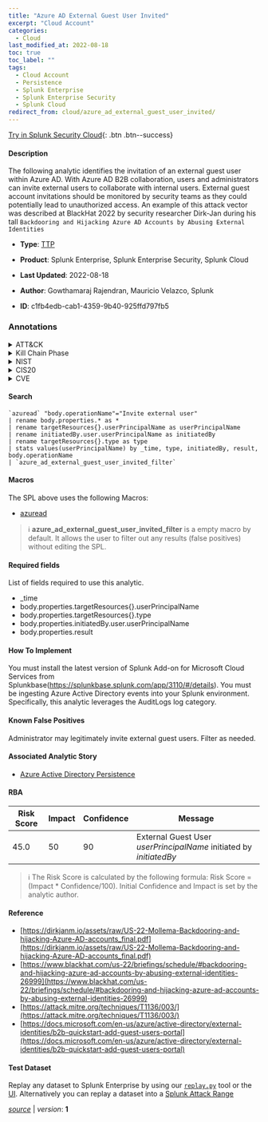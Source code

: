 ```yaml
---
title: "Azure AD External Guest User Invited"
excerpt: "Cloud Account"
categories:
  - Cloud
last_modified_at: 2022-08-18
toc: true
toc_label: ""
tags:
  - Cloud Account
  - Persistence
  - Splunk Enterprise
  - Splunk Enterprise Security
  - Splunk Cloud
redirect_from: cloud/azure_ad_external_guest_user_invited/
---
```




[Try in Splunk Security Cloud](https://www.splunk.com/en_us/cyber-security.html){: .btn .btn--success}

#### Description

The following analytic identifies the invitation of an external guest user within Azure AD. With Azure AD B2B collaboration, users and administrators can invite external users to collaborate with internal users. External guest account invitations should be monitored by security teams as they could potentially lead to unauthorized access. An example of this attack vector was described at BlackHat 2022 by security researcher Dirk-Jan during his tall `Backdooring and Hijacking Azure AD Accounts by Abusing External Identities`

- **Type**: [TTP](https://github.com/splunk/security_content/wiki/Detection-Analytic-Types)
- **Product**: Splunk Enterprise, Splunk Enterprise Security, Splunk Cloud

- **Last Updated**: 2022-08-18
- **Author**: Gowthamaraj Rajendran, Mauricio Velazco, Splunk
- **ID**: c1fb4edb-cab1-4359-9b40-925ffd797fb5

### Annotations
<details>
  <summary>ATT&CK</summary>

<div markdown="1">

#### [ATT&CK](https://attack.mitre.org/)

| ID          | Technique   | Tactic         |
| ----------- | ----------- |--------------- |
| [T1136.003](https://attack.mitre.org/techniques/T1136/003/) | Cloud Account | Persistence |

</div>
</details>


<details>
  <summary>Kill Chain Phase</summary>

<div markdown="1">

* Installation


</div>
</details>


<details>
  <summary>NIST</summary>

<div markdown="1">

* DE.CM



</div>
</details>

<details>
  <summary>CIS20</summary>

<div markdown="1">

* CIS 10



</div>
</details>

<details>
  <summary>CVE</summary>

<div markdown="1">


</div>
</details>


#### Search

```
`azuread` "body.operationName"="Invite external user" 
| rename body.properties.* as * 
| rename targetResources{}.userPrincipalName as userPrincipalName 
| rename initiatedBy.user.userPrincipalName as initiatedBy 
| rename targetResources{}.type as type 
| stats values(userPrincipalName) by _time, type, initiatedBy, result, body.operationName 
| `azure_ad_external_guest_user_invited_filter`
```

#### Macros
The SPL above uses the following Macros:
* [azuread](https://github.com/splunk/security_content/blob/develop/macros/azuread.yml)

> :information_source:
> **azure_ad_external_guest_user_invited_filter** is a empty macro by default. It allows the user to filter out any results (false positives) without editing the SPL.



#### Required fields
List of fields required to use this analytic.
* _time
* body.properties.targetResources{}.userPrincipalName
* body.properties.targetResources{}.type
* body.properties.initiatedBy.user.userPrincipalName
* body.properties.result



#### How To Implement
You must install the latest version of Splunk Add-on for Microsoft Cloud Services from Splunkbase(https://splunkbase.splunk.com/app/3110/#/details). You must be ingesting Azure Active Directory events into your Splunk environment. Specifically, this analytic leverages the AuditLogs log category.
#### Known False Positives
Administrator may legitimately invite external guest users. Filter as needed.

#### Associated Analytic Story
* [Azure Active Directory Persistence](/stories/azure_active_directory_persistence)




#### RBA

| Risk Score  | Impact      | Confidence   | Message      |
| ----------- | ----------- |--------------|--------------|
| 45.0 | 50 | 90 | External Guest User $userPrincipalName$ initiated by $initiatedBy$ |


> :information_source:
> The Risk Score is calculated by the following formula: Risk Score = (Impact * Confidence/100). Initial Confidence and Impact is set by the analytic author.


#### Reference

* [https://dirkjanm.io/assets/raw/US-22-Mollema-Backdooring-and-hijacking-Azure-AD-accounts_final.pdf](https://dirkjanm.io/assets/raw/US-22-Mollema-Backdooring-and-hijacking-Azure-AD-accounts_final.pdf)
* [https://www.blackhat.com/us-22/briefings/schedule/#backdooring-and-hijacking-azure-ad-accounts-by-abusing-external-identities-26999](https://www.blackhat.com/us-22/briefings/schedule/#backdooring-and-hijacking-azure-ad-accounts-by-abusing-external-identities-26999)
* [https://attack.mitre.org/techniques/T1136/003/](https://attack.mitre.org/techniques/T1136/003/)
* [https://docs.microsoft.com/en-us/azure/active-directory/external-identities/b2b-quickstart-add-guest-users-portal](https://docs.microsoft.com/en-us/azure/active-directory/external-identities/b2b-quickstart-add-guest-users-portal)



#### Test Dataset
Replay any dataset to Splunk Enterprise by using our [`replay.py`](https://github.com/splunk/attack_data#using-replaypy) tool or the [UI](https://github.com/splunk/attack_data#using-ui).
Alternatively you can replay a dataset into a [Splunk Attack Range](https://github.com/splunk/attack_range#replay-dumps-into-attack-range-splunk-server)




[*source*](https://github.com/splunk/security_content/tree/develop/detections/cloud/azure_ad_external_guest_user_invited.yml) \| *version*: **1**